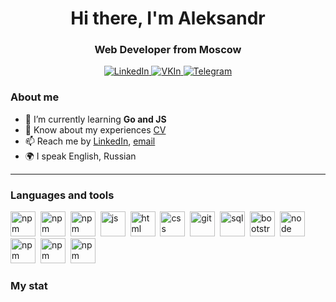 <div id="header" align="center">
    <h1>Hi there, I'm  Aleksandr </h1>
    <h3>Web Developer from Moscow</h3>
</div>

<div id="socials" align="center">
    <a href="https://www.linkedin.com/in/aleksandr-dmitriev-42b142269/">
    <img src="https://img.shields.io/badge/LinkedIn-blue?style=for-the-badge&logo=linkedin&logoColor=white" alt="LinkedIn"/>
  </a>
  <a href="https://vk.com/bincom">
    <img src="https://img.shields.io/badge/вконтакте-%232E87FB.svg?&style=for-the-badge&logo=vk&logoColor=white" alt="VKIn"/>
  </a>
  <a href="https://t.me/b1ncom">
    <img src="https://img.shields.io/badge/Telegram-blue?style=for-the-badge&logo=telegram&logoColor=white" alt="Telegram"/>
  </a>
</div>

### About me
- 🌱 I’m currently learning **Go and JS**
- 📄 Know about my experiences [CV](https://drive.google.com/file/d/1Npw1J-wMaUD587vCmAK0GVv9PN9JFblV/view?usp=sharing)
- 📫 Reach me by [LinkedIn](https://www.linkedin.com/in/aleksandr-dmitriev-42b142269/), [email](mailto:BincomAD@gmail.com)
- 🌍 I speak English, Russian

---

### Languages and tools
<img src="https://go.dev/blog/go-brand/Go-Logo/SVG/Go-Logo_Aqua.svg" title="npm" width="40" height="40"/>&nbsp;
<img src="https://cdn.worldvectorlogo.com/logos/c.svg" title="npm" width="40" height="40"/>&nbsp;
<img src="https://cdn.worldvectorlogo.com/logos/python-5.svg" title="npm" width="40" height="40"/>&nbsp;
<img src="https://cdn.jsdelivr.net/gh/devicons/devicon/icons/javascript/javascript-original.svg" title="js" width="40" height="40"/>&nbsp;
<img src="https://cdn.jsdelivr.net/gh/devicons/devicon/icons/html5/html5-original.svg" title="html" width="40" height="40"/>&nbsp;
<img src="https://cdn.jsdelivr.net/gh/devicons/devicon/icons/css3/css3-original.svg" title="css" width="40" height="40"/>&nbsp;
<img src="https://cdn.jsdelivr.net/gh/devicons/devicon/icons/git/git-plain.svg" title="git" width="40" height="40"/>&nbsp;
<img src="https://cdn.jsdelivr.net/gh/devicons/devicon/icons/postgresql/postgresql-original.svg" title="sql" width="40" height="40"/>&nbsp;
<img src="https://cdn.jsdelivr.net/gh/devicons/devicon/icons/bootstrap/bootstrap-plain.svg" title="bootstrap" width="40" height="40"/>&nbsp;
<img src="https://cdn.jsdelivr.net/gh/devicons/devicon/icons/nodejs/nodejs-original.svg" title="node" width="40" height="40"/>&nbsp;
<img src="https://cdn.worldvectorlogo.com/logos/docker-4.svg" title="npm" width="40" height="40"/>&nbsp;
<img src="https://cdn.worldvectorlogo.com/logos/kubernets.svg" title="npm" width="40" height="40"/>&nbsp;
<img src="https://cdn.worldvectorlogo.com/logos/linux-tux.svg" title="npm" width="40" height="40"/>&nbsp;


### My stat

<div id="stat" align="center">
    <img src="https://github-profile-summary-cards.vercel.app/api/cards/profile-details?username=BincomAD&theme=github_dark" alt=""/>
    <img src="https://github-profile-summary-cards.vercel.app/api/cards/most-commit-language?username=BincomAD&theme=github_dark" alt=""/>
     <img src="https://github-profile-summary-cards.vercel.app/api/cards/stats?username=BincomAD&theme=github_dark" alt=""/>
</div>
